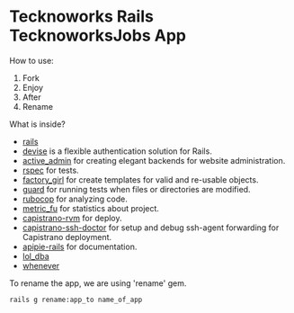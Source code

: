 Tecknoworks Rails TecknoworksJobs App
==============================

How to use:

1. Fork
2. Enjoy
3. After
4. Rename

What is inside?

* [rails](https://github.com/rails/rails)
* [devise](https://github.com/plataformatec/devise) is a flexible authentication solution for Rails.
* [active_admin](https://github.com/activeadmin/activeadmin) for creating elegant backends for website administration.
* [rspec](https://github.com/activeadmin/activeadmin) for tests.
* [factory_girl](https://github.com/thoughtbot/factory_girl_rails) for create templates for valid and re-usable objects.
* [guard](https://github.com/guard/guard) for running tests when files or directories are modified.
* [rubocop](https://github.com/bbatsov/rubocop) for analyzing code.
* [metric_fu](https://github.com/metricfu/metric_fu/) for statistics about project.
* [capistrano-rvm](https://github.com/capistrano/capistrano) for deploy.
* [capistrano-ssh-doctor](https://github.com/capistrano-plugins/capistrano-ssh-doctor) for setup and debug ssh-agent forwarding for Capistrano deployment.
* [apipie-rails](https://github.com/Apipie/apipie-rails) for documentation.
* [lol_dba](https://github.com/plentz/lol_dba)
* [whenever](https://github.com/javan/whenever)

To rename the app, we are using 'rename' gem.

```
rails g rename:app_to name_of_app
```
